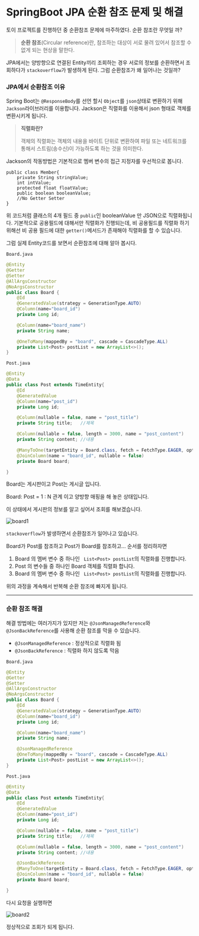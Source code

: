 # SpringBoot JPA 순환 참조 문제 및 해결

토이 프로젝트를 진행하던 중 순환참조 문제에 마주하였다. 순환 참조란 무엇일 까?

> **순환 참조**(Circular reference)란, 참조하는 대상이 서로 물려 있어서 참조할 수 없게 되는 현상을 말한다.

JPA에서는 양방향으로 연결된 Entity끼리 조회하는 경우 서로의 정보를 순환하면서 조회하다가 `stackoverflow`가 발생하게 된다. 그럼 순환참조가 왜 일어나는 것일까?

### JPA에서 순환참조 이유

Spring Boot는 `@ResponseBody`를 선언 할시 `Object`를 `json`상태로 변환하기 위해 `Jackson`라이브러리를 이용합니다. Jackson은 직렬화를 이용해서 json 형태로 객체를 변환시키게 됩니다.

> **직렬화란?**
>
> 객체의 직렬화는 객체의 내용을 바이트 단위로 변환하여 파일 또는 네트워크를 통해서 스트림(송수신)이 가능하도록 하는 것을 의미한다.

Jackson의 작동방법은 기본적으로 멤버 변수의 접근 지정자를 우선적으로 봅니다.

```jaca
public class Member{
	private String stringValue;
	int intValue;
	protected float floatValue;
	public boolean booleanValue;
	//No Getter Setter
}
```

위 코드처럼 클래스의 4개 필드 중 `public`인 booleanValue 만 JSON으로 직렬화됩니다. 기본적으로 공용필드에 대해서만 직렬화가 진행되는데, 비 공용필드를 직렬화 하기위해선 비 공용 필드에 대한 `getter()`메서드가 존재해야 직렬화를 할 수 있습니다.

그럼 실제 Entity코드를 보면서 순환참조에 대해 알아 봅시다.

`Board.java`

```java
@Entity
@Getter
@Setter
@AllArgsConstructor
@NoArgsConstructor
public class Board {
    @Id
    @GeneratedValue(strategy = GenerationType.AUTO)
    @Column(name="board_id")
    private Long id;

    @Column(name="board_name")
    private String name;

    @OneToMany(mappedBy = "board", cascade = CascadeType.ALL)
    private List<Post> postList = new ArrayList<>();
}

```

`Post.java`

```java
@Entity
@Data
public class Post extends TimeEntity{
    @Id
    @GeneratedValue
    @Column(name="post_id")
    private Long id;

    @Column(nullable = false, name = "post_title")
    private String title;   //제목

    @Column(nullable = false, length = 3000, name = "post_content")
    private String content; //내용

    @ManyToOne(targetEntity = Board.class, fetch = FetchType.EAGER, optional = false)
    @JoinColumn(name = "board_id", nullable = false)
    private Board board;

}

```

Board는 게시판이고 Post는 게시글 입니다.

Board: Post = 1 : N 관계 이고 양방향 매핑을 해 놓은 상태입니다.

이 상태에서 게시판의 정보를 알고 싶어서 조회를 해보겠습니다.

![board1](https://user-images.githubusercontent.com/54675591/120608704-7312a780-c48c-11eb-9b41-a7cdf215aea6.PNG)

`stackoverflow`가 발생하면서 순환참조가 일어나고 있습니다.

Board가 Post를 참조하고 Post가 Board를 참조하고... 순서를 정리하자면

1. Board 의 멤버 변수 중 하나인 ` List<Post> postList`의 직렬화를 진행합니다.
2. Post 의 변수들 중 하나인 Board 객체를 직렬화 합니다.
3. Board 의 멤버 변수 중 하나인 ` List<Post> postList`의 직렬화를 진행합니다.

위의 과정을 계속해서 반복해 순환 참조에 빠지게 됩니다.

---

### 순환 참조 해결

해결 방법에는 여러가지가 있지만 저는 `@JsonManagedReference`와 `@JsonBackReference`를 사용해 순환 참조를 막을 수 있습니다.

* `@JsonManagedReference` :  정상적으로 직렬화 됨
* `@JsonBackReference` : 직렬화 하지 않도록 막음

`Board.java`

```java
@Entity
@Getter
@Setter
@AllArgsConstructor
@NoArgsConstructor
public class Board {
    @Id
    @GeneratedValue(strategy = GenerationType.AUTO)
    @Column(name="board_id")
    private Long id;

    @Column(name="board_name")
    private String name;

    @JsonManagedReference
    @OneToMany(mappedBy = "board", cascade = CascadeType.ALL)
    private List<Post> postList = new ArrayList<>();
}

```

`Post.java`

```java
@Entity
@Data
public class Post extends TimeEntity{
    @Id
    @GeneratedValue
    @Column(name="post_id")
    private Long id;

    @Column(nullable = false, name = "post_title")
    private String title;   //제목

    @Column(nullable = false, length = 3000, name = "post_content")
    private String content; //내용

    @JsonBackReference
    @ManyToOne(targetEntity = Board.class, fetch = FetchType.EAGER, optional = false)
    @JoinColumn(name = "board_id", nullable = false)
    private Board board;

}

```

다시 요청을 실행하면

![board2](https://user-images.githubusercontent.com/54675591/120610225-ecf76080-c48d-11eb-8275-20725e4513f3.PNG)

정상적으로 조회가 되게 됩니다.
